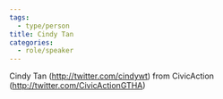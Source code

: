 ```yaml
---
tags:
  - type/person
title: Cindy Tan
categories:
  - role/speaker
---
```


Cindy Tan (http://twitter.com/cindywt) from CivicAction (http://twitter.com/CivicActionGTHA)